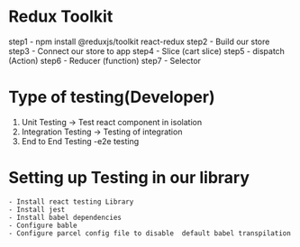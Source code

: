 # Redux Toolkit
step1 - npm install @reduxjs/toolkit react-redux
step2 - Build our store
step3 - Connect our store to app
step4 - Slice (cart slice)
step5 - dispatch (Action)
step6 - Reducer (function)
step7 - Selector

# Type of testing(Developer)

1. Unit Testing -> Test react component in isolation
2. Integration Testing -> Testing of integration
3. End to End Testing -e2e testing 

# Setting up Testing in our library
    - Install react testing Library
    - Install jest
    - Install babel dependencies
    - Configure bable
    - Configure parcel config file to disable  default babel transpilation

